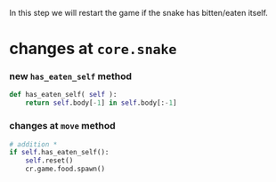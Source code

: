 In this step we will restart the game if the snake has bitten/eaten itself.

# changes at `core.snake`

### new `has_eaten_self` method
```python
def has_eaten_self( self ):
    return self.body[-1] in self.body[:-1]
```

### changes at `move` method
```python
# addition *
if self.has_eaten_self():
    self.reset()
    cr.game.food.spawn()
```